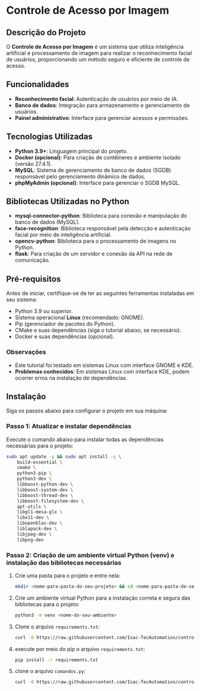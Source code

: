 # Controle de Acesso por Imagem

## Descrição do Projeto

O **Controle de Acesso por Imagem** é um sistema que utiliza inteligência artificial e processamento de imagem para realizar o reconhecimento facial de usuários, proporcionando um método seguro e eficiente de controle de acesso.

## Funcionalidades

- **Reconhecimento facial**: Autenticação de usuários por meio de IA.
- **Banco de dados**: Integração para armazenamento e gerenciamento de usuários.
- **Painel administrativo**: Interface para gerenciar acessos e permissões.

## Tecnologias Utilizadas

- **Python 3.9+**: Linguagem principal do projeto.
- **Docker (opcional)**: Para criação de contêineres e ambiente isolado (versão 27.4.1).
- **MySQL**: Sistema de gerenciamento de banco de dados (SGDB) responsável pelo gerenciamento dinâmico de dados.
- **phpMyAdmin (opcional)**: Interface para gerenciar o SGDB MySQL.

## Bibliotecas Utilizadas no Python

- **mysql-connector-python**: Biblioteca para conexão e manipulação do banco de dados (MySQL).
- **face-recognition**: Biblioteca responsável pela detecção e autenticação facial por meio de inteligência artificial.
- **opencv-python**: Biblioteca para o processamento de imagens no Python.
- **flask**: Para criação de um servidor e conexão da API na rede de comunicação.

## Pré-requisitos

Antes de iniciar, certifique-se de ter as seguintes ferramentas instaladas em seu sistema:

- Python 3.9 ou superior.
- Sistema operacional **Linux** (recomendado: GNOME).
- Pip (gerenciador de pacotes do Python).
- CMake e suas dependências (siga o tutorial abaixo, se necessário).
- Docker e suas dependências (opcional).

### Observações

- Este tutorial foi testado em sistemas Linux com interface GNOME e KDE.
- **Problemas conhecidos**: Em sistemas Linux com interface KDE, podem ocorrer erros na instalação de dependências.

## Instalação

Siga os passos abaixo para configurar o projeto em sua máquina:

### Passo 1: Atualizar e instalar dependências

Execute o comando abaixo para instalar todas as dependências necessárias para o projeto:

```bash
sudo apt update -y && sudo apt install -y \
    build-essential \
    cmake \
    python3-pip \
    python3-dev \
    libboost-python-dev \
    libboost-system-dev \
    libboost-thread-dev \
    libboost-filesystem-dev \
    apt-utils \
    libgl1-mesa-glx \
    libx11-dev \
    libopenblas-dev \
    liblapack-dev \
    libjpeg-dev \
    libpng-dev
```

### Passo 2: Criação de um ambiente virtual Python (venv) e instalação das bibliotecas necessárias

1. Crie uma pasta para o projeto e entre nela:
   
   ```bash
   mkdir <nome-para-pasta-do-seu-projeto> && cd <nome-para-pasta-do-seu-projeto>
   ```

2. Crie um ambiente virtual Python para a instalação correta e segura das bibliotecas para o projeto:

   ```bash
   python3 -m venv <nome-do-seu-ambiente>
   ```

3. Clone o arquivo `requirements.txt`:

   ```bash
   curl -O https://raw.githubusercontent.com/Isac-TecAutomation/controle-de-acesso-por-imagem-repositorio/refs/heads/main/requirements.txt?token=GHSAT0AAAAAAC4DZWF3Y5GYEGXUFYVFHN2QZ3TK4ZA
   ```


4. execute por meio do pip o arquivo `requirements.txt`:

   ```bash
   pip install -r requirements.txt
   ```

5. clone o arquivo `comandos.py`:
 
   ```bash
   curl -O https://raw.githubusercontent.com/Isac-TecAutomation/controle-de-acesso-por-imagem-repositorio/refs/heads/main/comandos.py?token=GHSAT0AAAAAAC4DZWF2HW2BQVYK4FB5KFVUZ3TLGIA
   ```

